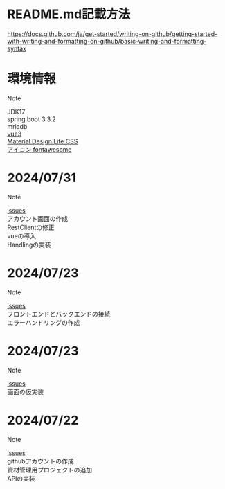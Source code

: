 # README.md記載方法
https://docs.github.com/ja/get-started/writing-on-github/getting-started-with-writing-and-formatting-on-github/basic-writing-and-formatting-syntax

# 環境情報
> [!NOTE]
> JDK17  
> spring boot 3.3.2  
> mriadb  
> [vue3](https://ja.vuejs.org/)  
> [Material Design Lite CSS](https://getmdl.io/)  
> [アイコン fontawesome](https://fontawesome.com/icons/angle-right?f=classic&s=solid)  

# 2024/07/31
> [!NOTE]
> [issues](https://github.com/aki-interstate46/springboot/issues/6)  
> アカウント画面の作成  
> RestClientの修正  
> vueの導入  
> Handlingの実装  

# 2024/07/23
> [!NOTE]
> [issues](https://github.com/aki-interstate46/springboot/issues/5)  
> フロントエンドとバックエンドの接続  
> エラーハンドリングの作成  

# 2024/07/23
> [!NOTE]
> [issues](https://github.com/aki-interstate46/springboot/issues/3)  
> 画面の仮実装

# 2024/07/22
> [!NOTE]
> [issues](https://github.com/aki-interstate46/springboot/issues/1)  
> githubアカウントの作成  
> 資材管理用プロジェクトの追加  
> APIの実装
